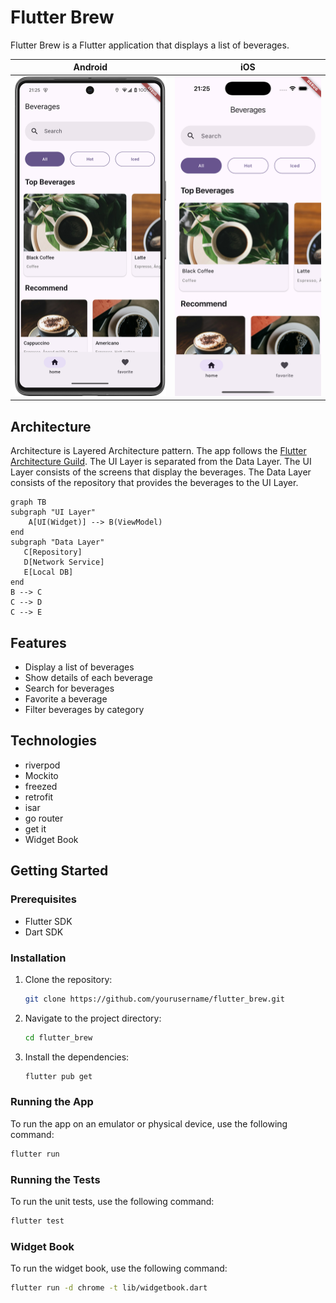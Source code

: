 # Flutter Brew

Flutter Brew is a Flutter application that displays a list of beverages. 

| Android | iOS |
| --- | --- |
| <img src="images/screenshot_android.png" width=300 /> | <img src="images/screenshot_ios.png" width=300 /> |

## Architecture

Architecture is Layered Architecture pattern. The app follows the [Flutter Architecture Guild](https://docs.flutter.dev/app-architecture/guide). The UI Layer is separated from the Data Layer. The UI Layer consists of the screens that display the beverages. The Data Layer consists of the repository that provides the beverages to the UI Layer.

```mermaid
graph TB
subgraph "UI Layer"
    A[UI(Widget)] --> B(ViewModel)
end
subgraph "Data Layer"
   C[Repository] 
   D[Network Service]
   E[Local DB]
end
B --> C
C --> D
C --> E
```

## Features

- Display a list of beverages
- Show details of each beverage
- Search for beverages
- Favorite a beverage
- Filter beverages by category

## Technologies

- riverpod
- Mockito
- freezed
- retrofit
- isar
- go router
- get it
- Widget Book


## Getting Started

### Prerequisites

- Flutter SDK
- Dart SDK

### Installation

1. Clone the repository:
    ```sh
    git clone https://github.com/yourusername/flutter_brew.git
    ```
2. Navigate to the project directory:
    ```sh
    cd flutter_brew
    ```
3. Install the dependencies:
    ```sh
    flutter pub get
    ```

### Running the App

To run the app on an emulator or physical device, use the following command:
```sh
flutter run
```

### Running the Tests

To run the unit tests, use the following command:
```sh
flutter test
```

### Widget Book

To run the widget book, use the following command:
```sh
flutter run -d chrome -t lib/widgetbook.dart
```
